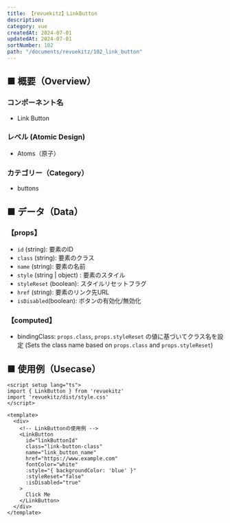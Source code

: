 ```yaml
---
title: 【revuekitz】LinkButton
description:
category: vue
createdAt: 2024-07-01
updatedAt: 2024-07-01
sortNumber: 102
path: "/documents/revuekitz/102_link_button"
---
```


<nuxt-content-wrapper>

## ■ 概要（Overview）
### コンポーネント名
- Link Button

### レベル (Atomic Design)
-  Atoms（原子）

### カテゴリー（Category）
- buttons

## ■ データ（Data）

### 【props】
- `id` (string): 要素のID
- `class` (string): 要素のクラス
- `name` (string): 要素の名前
- `style` (string | object) : 要素のスタイル
- `styleReset` (boolean): スタイルリセットフラグ
- `href` (string): 要素のリンク先URL
- `isDisabled`(boolean): ボタンの有効化/無効化

### 【computed】
- bindingClass: `props.class`, `props.styleReset` の値に基づいてクラス名を設定 (Sets the class name based on `props.class` and `props.styleReset`)


## ■ 使用例（Usecase）
```vue
<script setup lang="ts">
import { LinkButton } from 'revuekitz'
import 'revuekitz/dist/style.css' 
</script>

<template>
  <div>
    <!-- LinkButtonの使用例 -->
    <LinkButton
      id="linkButtonId"
      class="link-button-class"
      name="link_button_name"
      href="https://www.example.com"
      fontColor="white"
      :style="{ backgroundColor: 'blue' }"
      :styleReset="false"
      :isDisabled="true"
    >
      Click Me
    </LinkButton>
  </div>
</template>

```

</nuxt-content-wrapper>